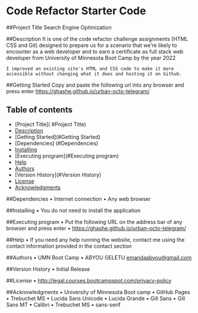 # Code Refactor Starter Code

##Project Title
Search Engine Optimization

##Description
It is one of the code refactor challenge assignments (HTML CSS and Git) designed to prepare us for a scenario that we’re likely to encounter as a web developer and to earn a certificate as full stack web developer from University of Minnesota Boot Camp by the year 2022

    I improved an existing site's HTML and CSS code to make it more accessible without changing what it does and hosting it on Github.

##Getting Started
Copy and paste the following url into any browser and press enter
https://ghashe.github.io/urban-octo-telegram/

## Table of contents

- [Project Title]( #Project Title)
- [Description ](#Description)
- [Getting Started](#Getting Started)
- [Dependencies] (#Dependencies)
- [Installing](#Installing)
- [Executing program](#Executing program)
- [Help](#Help)
- [Authors](#Authors)
- [Version History](#Version History)
- [License](#License)
- [Acknowledgments](#Acknowledgments)

##Dependencies
• Internet connection
• Any web browser

##Installing
• You do not need to install the application

##Executing program
• Put the following URL on the address bar of any browser and press enter
• https://ghashe.github.io/urban-octo-telegram/

##Help
• If you need any help running the website, contact me using the contact information provided in the contact section

##Authors
• UMN Boot Camp
• ABYOU GELETU emandaabyou@gmail.com

##Version History
• Initial Release

##License
• http://legal.courses.bootcampspot.com/privacy-policy

##Acknowledgments
• University of Minnesota Boot camp
• GitHub Pages
• Trebuchet MS
• Lucida Sans Unicode
• Lucida Grande
• Gill Sans
• Gill Sans MT
• Calibri
• Trebuchet MS
• sans-serif
